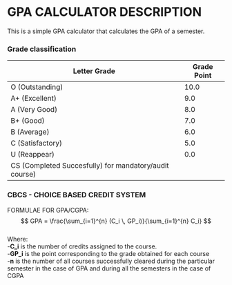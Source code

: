 # GPA CALCULATOR DESCRIPTION
This is a simple GPA calculator that calculates the GPA of a semester. <br>
### Grade classification <br>
| Letter Grade     | Grade Point |
|------------------|-------------|
| O (Outstanding)  | 10.0        |
| A+ (Excellent)   | 9.0         |
| A (Very Good)    | 8.0         |
| B+ (Good)        | 7.0         |
| B (Average)      | 6.0         |
| C (Satisfactory) | 5.0         |
| U (Reappear)     | 0.0         |
| CS (Completed Succesfully) for mandatory/audit course)|

### CBCS - CHOICE BASED CREDIT SYSTEM <br>
FORMULAE FOR GPA/CGPA:  <br>
$$
GPA = \frac{\sum_{i=1}^{n} (C_i \, GP_i)}{\sum_{i=1}^{n} C_i}
$$
<br>
Where: <br>
-**C_i** is the number of credits assigned to the course. <br>
-**GP_i** is the point corresponding to the grade obtained for each course  <br>
-**n** is the number of all courses successfully cleared during the particular semester in the case of GPA and during all the semesters in the case of CGPA <br>
 
